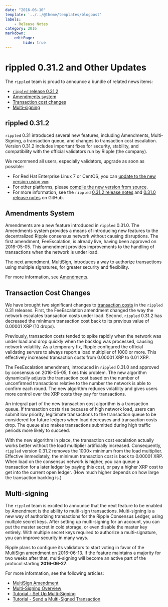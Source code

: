 ```yaml
---
date: "2016-06-10"
template: '../../@theme/templates/blogpost'
labels:
    - Release Notes
category: 2016
markdown:
    editPage:
        hide: true
---
```

# rippled 0.31.2 and Other Updates

The `rippled` team is proud to announce a bundle of related news items:

* [`rippled` release 0.31.2](#rippled-0312)
* [Amendments system](#amendments-system)
* [Transaction cost changes](#transaction-cost-changes)
* [Multi-signing](#multi-signing)

## rippled 0.31.2 ##

`rippled` 0.31 introduced several new features, including Amendments, Multi-Signing, a transaction queue, and changes to transaction cost escalation. Version 0.31.2 includes important fixes for security, stability, and compatibility with the official validators run by Ripple (the company).

We recommend all users, especially validators, upgrade as soon as possible:

* For Red Hat Enterprise Linux 7 or CentOS, you can [update to the new version using `yum`](/docs/infrastructure/installation/update-rippled-automatically-on-linux).
* For other platforms, please [compile the new version from source](https://github.com/XRPLF/rippled/tree/0.31.2/Builds).
* For more information, see the `rippled` [0.31.2 release notes](https://github.com/ripple/rippled/releases/tag/0.31.2) and [0.31.0 release notes](https://github.com/ripple/rippled/releases/tag/0.31.0) on GitHub.

## Amendments System ##

Amendments are a new feature introduced in `rippled` 0.31.0. The Amendments system provides a means of introducing new features to the decentralized Ripple consensus network without causing disruptions. The first amendment, FeeEscalation, is already live, having been approved on 2016-05-05. This amendment provides improvements to the handling of transactions when the network is under load.

The next amendment, MultiSign, introduces a way to authorize transactions using multiple signatures, for greater security and flexibility.

For more information, see [Amendments](/docs/concepts/networks-and-servers/amendments).

## Transaction Cost Changes ##

We have brought two significant changes to [transaction costs](/docs/concepts/transactions/transaction-cost) in the `rippled` 0.31 releases. First, the FeeEscalation amendment changed the way the network escalates transaction costs under load. Second, `rippled` 0.31.2 has decreased the minimum transaction cost back to its previous value of 0.00001 XRP (10 drops).

Previously, transaction costs tended to spike rapidly when the network was under load and drop quickly when the backlog was processed, causing network volatility. As a temporary fix, Ripple configured the official validating servers to always report a load multiplier of 1000 or more. This effectively increased transaction costs from 0.00001 XRP to 0.01 XRP.

The FeeEscalation amendment, introduced in `rippled` 0.31.0 and approved by consensus on 2016-05-05, fixes this problem. The new algorithm dynamically adjusts the transaction cost based on the number of unconfirmed transactions relative to the number the network is able to confirm each round. The new algorithm reduces volatility and gives users more control over the XRP costs they pay for transactions.

An integral part of the new transaction cost algorithm is a transaction queue. If transaction costs rise because of high network load, users can submit low priority, legitimate transactions to the transaction queue to be considered for future ledgers when load decreases and transaction costs drop. The queue also makes transactions submitted during high traffic periods more likely to succeed.

With the new algorithm in place, the transaction cost escalation actually works better without the load multiplier artificially increased. Consequently, `rippled` version 0.31.2 removes the 1000× minimum from the load multiplier. Effective immediately, the minimum transaction cost is back to 0.00001 XRP. When load on the consensus network is higher, you can queue a transaction for a later ledger by paying this cost, or pay a higher XRP cost to get into the current open ledger. (How much higher depends on how large the transaction backlog is.)

## Multi-signing ##

The `rippled` team is excited to announce that the next feature to be enabled by Amendment is the ability to multi-sign transactions. Multi-signing is a new way of authorizing transactions for the Ripple Consensus Ledger, using multiple secret keys. After setting up multi-signing for an account, you can put the master secret in cold storage, or even disable the master key entirely. With multiple secret keys required to authorize a multi-signature, you can improve security in many ways.

Ripple plans to configure its validators to start voting in favor of the MultiSign amendment on 2016-06-13. If the feature maintains a majority for two weeks after that, multi-signing will become an active part of the protocol starting **2016-06-27**.

For more information, see the following articles:

* [MultiSign Amendment](/resources/known-amendments.md#multisign)
* [Multi-Signing Overview](/docs/concepts/accounts/multi-signing)
* [Tutorial - Set Up Multi-Signing](/docs/tutorials/how-tos/manage-account-settings/set-up-multi-signing)
* [Tutorial - Send a Multi-Signed Transaction](/docs/tutorials/how-tos/manage-account-settings/send-a-multi-signed-transaction)
